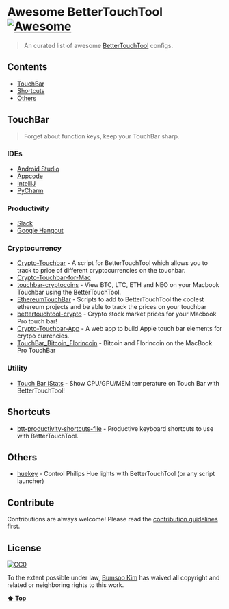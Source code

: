 # Awesome BetterTouchTool [![Awesome](https://cdn.rawgit.com/sindresorhus/awesome/d7305f38d29fed78fa85652e3a63e154dd8e8829/media/badge.svg)](https://github.com/sindresorhus/awesome)

> An curated list of awesome [BetterTouchTool](https://www.boastr.net/) configs.


## Contents

- [TouchBar](#touchbar)
- [Shortcuts](#shortcuts)
- [Others](#others)


## TouchBar

> Forget about function keys, keep your TouchBar sharp.

### IDEs

- [Android Studio](https://github.com/keyboardsurfer/btt-android-studio-config)
- [Appcode](https://github.com/niggeulimann/btt-appcode-config)
- [IntelliJ](https://github.com/kikoso/btt-intelliJ-config)
- [PyCharm](https://github.com/benjefferies/bettertouchtool-pycharm)

### Productivity

- [Slack](https://github.com/kikoso/btt-slack-config)
- [Google Hangout](https://github.com/jaapjan/touchbar-hangouts)


### Cryptocurrency

- [Crypto-Touchbar](https://github.com/Ryan-Gordon/Crypto-Touchbar) - A script for BetterTouchTool which allows you to track to price of different cryptocurrencies on the touchbar.
- [Crypto-Touchbar-for-Mac](https://github.com/CryptoTerps/Crypto-Touchbar-for-Mac)
- [touchbar-cryptocoins](https://github.com/lilythstern/touchbar-cryptocoins) - View BTC, LTC, ETH and NEO on your Macbook Touchbar using the BetterTouchTool.
- [EthereumTouchBar](https://github.com/eduadiez/EthereumTouchBar) - Scripts to add to BetterTouchTool the coolest ethereum projects and be able to track the prices on your touchbar
- [bettertouchtool-crypto](https://github.com/krunkosaurus/bettertouchtool-crypto) - Crypto stock market prices for your Macbook Pro touch bar!
- [Crypto-Touchbar-App](https://github.com/chrislennon/Crypto-Touchbar-App) - A web app to build Apple touch bar elements for crytpo currencies.
- [TouchBar_Bitcoin_Florincoin](https://github.com/ValentinJesse/TouchBar_Bitcoin_Florincoin) - Bitcoin and Florincoin on the MacBook Pro TouchBar

### Utility

- [Touch Bar iStats](https://github.com/marekkaczkowski/Touch-Bar-iStats) - Show CPU/GPU/MEM temperature on Touch Bar with BetterTouchTool!

## Shortcuts

- [btt-productivity-shortcuts-file](https://github.com/curtjen/btt-productivity-shortcuts-file) - Productive keyboard shortcuts to use with BetterTouchTool.

## Others

- [huekey](https://github.com/bradykent/huekey) - Control Philips Hue lights with BetterTouchTool (or any script launcher)

## Contribute

Contributions are always welcome! Please read the [contribution guidelines](contributing.md) first.


## License

[![CC0](http://mirrors.creativecommons.org/presskit/buttons/88x31/svg/cc-zero.svg)](http://creativecommons.org/publicdomain/zero/1.0)

To the extent possible under law, [Bumsoo Kim](https://bsk.im) has waived all copyright and
related or neighboring rights to this work.

**[⬆ Top](#contents)**
